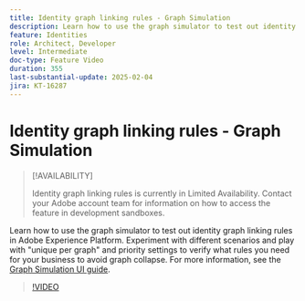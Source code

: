 ```yaml
---
title: Identity graph linking rules - Graph Simulation
description: Learn how to use the graph simulator to test out identity graph linking rules in Adobe Experience Platform. Experiment with different scenarios and play with "unique per graph" and priority settings to verify what rules you need for your business to avoid graph collapse.
feature: Identities
role: Architect, Developer
level: Intermediate
doc-type: Feature Video
duration: 355
last-substantial-update: 2025-02-04
jira: KT-16287
---
```


# Identity graph linking rules - Graph Simulation

>[!AVAILABILITY]
>
>Identity graph linking rules is currently in Limited Availability. Contact your Adobe account team for information on how to access the feature in development sandboxes.

Learn how to use the graph simulator to test out identity graph linking rules in Adobe Experience Platform. Experiment with different scenarios and play with "unique per graph" and priority settings to verify what rules you need for your business to avoid graph collapse. For more information, see the [Graph Simulation UI guide](https://experienceleague.adobe.com/en/docs/experience-platform/identity/features/identity-graph-linking-rules/graph-simulation).

>[!VIDEO](https://video.tv.adobe.com/v/3444032/?learn=on&enablevpops)

